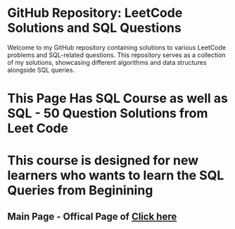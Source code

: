 # GitHub Repository: LeetCode Solutions and SQL Questions

Welcome to my GitHub repository containing solutions to various LeetCode problems and SQL-related questions. This repository serves as a collection of my solutions, showcasing different algorithms and data structures alongside SQL queries.

# This Page Has SQL Course as well as SQL - 50 Question Solutions from Leet Code 
# This course is designed for new learners who wants to learn the SQL Queries from Beginining 

## Main Page - Offical Page of [Click here](https://github.com/ganeshy550/LEARN-JAVA-WITH-MAWA/blob/main/README.md)
